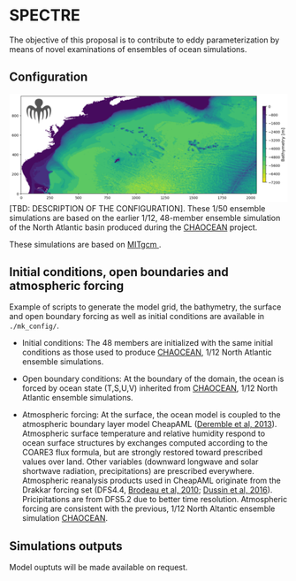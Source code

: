 # SPECTRE


The objective of this proposal is to contribute to eddy parameterization by means of novel examinations of ensembles of ocean simulations.


## Configuration

![alt tag](files/bathy_chao50_GEBCO_update1_spectre_logo.png)
[TBD: DESCRIPTION OF THE CONFIGURATION].
These 1/50 ensemble simulations are based on the earlier 1/12, 48-member ensemble simulation of the North Atlantic basin produced during the [CHAOCEAN](https://github.com/quentinjamet/chaocean) project.

These simulations are based on [MITgcm ](https://agupubs.onlinelibrary.wiley.com/doi/abs/10.1029/96JC02775).

## Initial conditions, open boundaries and atmospheric forcing
Example of scripts to generate the model grid, the bathymetry, the surface and open boundary forcing as well as initial conditions are available in ```./mk_config/```.

- Initial conditions: The 48 members are initialized with the same initial conditions as those used to produce [CHAOCEAN](https://github.com/quentinjamet/chaocean), 1/12 North Atlantic ensemble simulations.

- Open boundary conditions: At the boundary of the domain, the ocean is forced by ocean state (T,S,U,V) inherited from [CHAOCEAN](https://github.com/quentinjamet/chaocean), 1/12 North Atlantic ensemble simulations.

- Atmospheric forcing: At the surface, the ocean model is coupled to the atmospheric boundary layer model CheapAML ([Deremble et al, 2013](https://journals.ametsoc.org/view/journals/mwre/141/2/mwr-d-11-00254.1.xml)). Atmospheric surface temperature and relative humidity respond to ocean surface structures by exchanges computed according to the COARE3 flux formula, but are strongly restored toward prescribed values over land. Other variables (downward longwave and solar shortwave radiation, precipitations) are prescribed everywhere. Atmospheric reanalysis products used in CheapAML originate from the Drakkar forcing set (DFS4.4, [Brodeau et al, 2010](https://www.sciencedirect.com/science/article/abs/pii/S1463500309002017); [Dussin et al, 2016](https://www.drakkar-ocean.eu/publications/reports/dfs5-1-report)). Pricipitations are from DFS5.2 due to better time resolution. Atmospheric forcing are consistent with the previous, 1/12 North Altantic ensemble simulation [CHAOCEAN](https://github.com/quentinjamet/chaocean).

## Simulations outputs
Model ouptuts will be made available on request.

